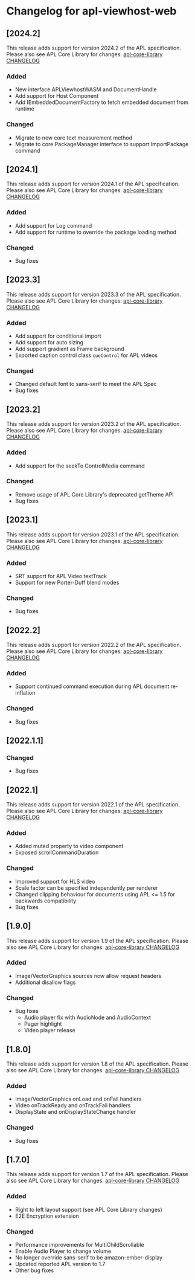 # Changelog for apl-viewhost-web

## [2024.2]
This release adds support for version 2024.2 of the APL specification. Please also see APL Core Library for changes: [apl-core-library CHANGELOG](https://github.com/alexa/apl-core-library/blob/master/CHANGELOG.md)

### Added
- New interface APLViewhostWASM and DocumentHandle
- Add support for Host Component
- Add IEmbeddedDocumentFactory to fetch embedded document from runtime

### Changed
- Migrate to new core text measurement method
- Migrate to core PackageManager interface to support ImportPackage command

## [2024.1]
This release adds support for version 2024.1 of the APL specification. Please also see APL Core Library for changes: [apl-core-library CHANGELOG](https://github.com/alexa/apl-core-library/blob/master/CHANGELOG.md)

### Added
- Add support for Log command
- Add support for runtime to override the package loading method

### Changed
- Bug fixes

## [2023.3]
This release adds support for version 2023.3 of the APL specification. Please also see APL Core Library for changes: [apl-core-library CHANGELOG](https://github.com/alexa/apl-core-library/blob/master/CHANGELOG.md)

### Added
- Add support for conditional import
- Add support for auto sizing
- Add support gradient as Frame background
- Exported caption control class `cueControl` for APL videos

### Changed
- Changed default font to sans-serif to meet the APL Spec
- Bug fixes

## [2023.2]
This release adds support for version 2023.2 of the APL specification. Please also see APL Core Library for changes: [apl-core-library CHANGELOG](https://github.com/alexa/apl-core-library/blob/master/CHANGELOG.md)

### Added
- Add support for the seekTo ControlMedia command

### Changed
- Remove usage of APL Core Library's deprecated getTheme API
- Bug fixes

## [2023.1]
This release adds support for version 2023.1 of the APL specification. Please also see APL Core Library for changes: [apl-core-library CHANGELOG](https://github.com/alexa/apl-core-library/blob/master/CHANGELOG.md)

### Added
- SRT support for APL Video textTrack
- Support for new Porter-Duff blend modes

### Changed
- Bug fixes

## [2022.2]
This release adds support for version 2022.2 of the APL specification. Please also see APL Core Library for changes: [apl-core-library CHANGELOG](https://github.com/alexa/apl-core-library/blob/master/CHANGELOG.md)

### Added
- Support continued command execution during APL document re-inflation

### Changed
- Bug fixes

## [2022.1.1]

### Changed

- Bug fixes

## [2022.1]

This release adds support for version 2022.1 of the APL specification. Please also see APL Core Library for changes: [apl-core-library CHANGELOG](https://github.com/alexa/apl-core-library/blob/master/CHANGELOG.md)

### Added

- Added muted property to video component
- Exposed scrollCommandDuration

### Changed

- Improved support for HLS video
- Scale factor can be specified independently per renderer
- Changed clipping behaviour for documents using APL <= 1.5 for backwards compatibility
- Bug fixes 

## [1.9.0]

This release adds support for version 1.9 of the APL specification. Please also see APL Core Library for changes: [apl-core-library CHANGELOG](https://github.com/alexa/apl-core-library/blob/master/CHANGELOG.md)

### Added

- Image/VectorGraphics sources now allow request headers
- Additional disallow flags

### Changed

- Bug fixes
  - Audio player fix with AudioNode and AudioContext
  - Pager highlight
  - Video player release

## [1.8.0]

This release adds support for version 1.8 of the APL specification. Please also see APL Core Library for changes: [apl-core-library CHANGELOG](https://github.com/alexa/apl-core-library/blob/master/CHANGELOG.md)

### Added

- Image/VectorGraphics onLoad and onFail handlers
- Video onTrackReady and onTrackFail handlers
- DisplayState and onDisplayStateChange handler

### Changed

- Bug fixes

## [1.7.0]

This release adds support for version 1.7 of the APL specification. Please also see APL Core Library for changes: [apl-core-library CHANGELOG](https://github.com/alexa/apl-core-library/blob/master/CHANGELOG.md)

### Added

- Right to left layout support (see APL Core Library changes)
- E2E Encryption extension

### Changed

- Performance improvements for MultiChildScrollable
- Enable Audio Player to change volume
- No longer override sans-serif to be amazon-ember-display
- Updated reported APL version to 1.7
- Other bug fixes
